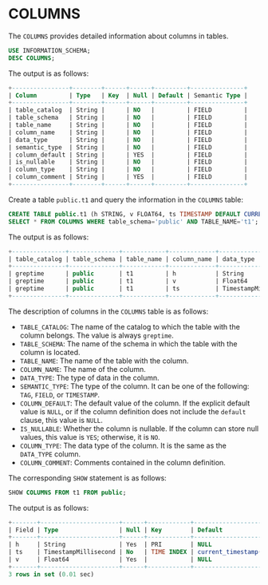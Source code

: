 # COLUMNS

The `COLUMNS` provides detailed information about columns in tables.

```sql
USE INFORMATION_SCHEMA;
DESC COLUMNS;
```
The output is as follows:

```sql
+----------------+--------+------+------+---------+---------------+
| Column         | Type   | Key  | Null | Default | Semantic Type |
+----------------+--------+------+------+---------+---------------+
| table_catalog  | String |      | NO   |         | FIELD         |
| table_schema   | String |      | NO   |         | FIELD         |
| table_name     | String |      | NO   |         | FIELD         |
| column_name    | String |      | NO   |         | FIELD         |
| data_type      | String |      | NO   |         | FIELD         |
| semantic_type  | String |      | NO   |         | FIELD         |
| column_default | String |      | YES  |         | FIELD         |
| is_nullable    | String |      | NO   |         | FIELD         |
| column_type    | String |      | NO   |         | FIELD         |
| column_comment | String |      | YES  |         | FIELD         |
+----------------+--------+------+------+---------+---------------+
```
Create a table `public.t1` and query the information in the `COLUMNS` table:

```sql
CREATE TABLE public.t1 (h STRING, v FLOAT64, ts TIMESTAMP DEFAULT CURRENT_TIMESTAMP() TIME INDEX, PRIMARY KEY(h));
SELECT * FROM COLUMNS WHERE table_schema='public' AND TABLE_NAME='t1';
```

The output is as follows:

```sql
+---------------+--------------+------------+-------------+----------------------+---------------+---------------------+-------------+----------------------+----------------+
| table_catalog | table_schema | table_name | column_name | data_type            | semantic_type | column_default      | is_nullable | column_type          | column_comment |
+---------------+--------------+------------+-------------+----------------------+---------------+---------------------+-------------+----------------------+----------------+
| greptime      | public       | t1         | h           | String               | TAG           | NULL                | Yes         | String               | NULL           |
| greptime      | public       | t1         | v           | Float64              | FIELD         | NULL                | Yes         | Float64              | NULL           |
| greptime      | public       | t1         | ts          | TimestampMillisecond | TIMESTAMP     | current_timestamp() | No          | TimestampMillisecond | NULL           |
+---------------+--------------+------------+-------------+----------------------+---------------+---------------------+-------------+----------------------+----------------+
```

The description of columns in the `COLUMNS` table is as follows:

- `TABLE_CATALOG`: The name of the catalog to which the table with the column belongs. The value is always `greptime`.
- `TABLE_SCHEMA`: The name of the schema in which the table with the column is located.
- `TABLE_NAME`: The name of the table with the column.
- `COLUMN_NAME`: The name of the column.
- `DATA_TYPE`: The type of data in the column.
- `SEMANTIC_TYPE`: The type of the column. It can be one of the following: `TAG`, `FIELD`, or `TIMESTAMP`.
- `COLUMN_DEFAULT`: The default value of the column. If the explicit default value is `NULL`, or if the column definition does not include the `default` clause, this value is `NULL`.
- `IS_NULLABLE`: Whether the column is nullable. If the column can store null values, this value is `YES`; otherwise, it is `NO`.
- `COLUMN_TYPE`: The data type of the column. It is the same as the `DATA_TYPE` column.
- `COLUMN_COMMENT`: Comments contained in the column definition.

The corresponding `SHOW` statement is as follows:

```sql
SHOW COLUMNS FROM t1 FROM public;
```

The output is as follows:

```sql
+-------+----------------------+------+------------+---------------------+-------+
| Field | Type                 | Null | Key        | Default             | Extra |
+-------+----------------------+------+------------+---------------------+-------+
| h     | String               | Yes  | PRI        | NULL                |       |
| ts    | TimestampMillisecond | No   | TIME INDEX | current_timestamp() |       |
| v     | Float64              | Yes  |            | NULL                |       |
+-------+----------------------+------+------------+---------------------+-------+
3 rows in set (0.01 sec)
```

